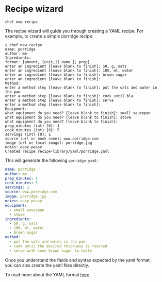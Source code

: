 # Recipe wizard

```shell
chef new recipe
```

The recipe wizard will guide you through creating a YAML recipe.
For example, to create a simple porridge recipe:

```shell
$ chef new recipe 
name: porridge
author: me
Ingredients:
format: [amount, [unit,]] name [; prep]
enter an ingredient [leave blank to finish]: 50, g, oats
enter an ingredient [leave blank to finish]: 100, ml, water
enter an ingredient [leave blank to finish]: brown sugar     
enter an ingredient [leave blank to finish]: 
Method:
enter a method step [leave blank to finish]: put the oats and water in the pan
enter a method step [leave blank to finish]: cook until bla 
enter a method step [leave blank to finish]: serve 
enter a method step [leave blank to finish]: 
Equipment:
what equipment do you need? [leave blank to finish]: small saucepan 
what equipment do you need? [leave blank to finish]: stove
what equipment do you need? [leave blank to finish]: 
prep_minutes (int) [0]: 1
cook_minutes (int) [0]: 5
servings (int) [0]: 1
source (url or book name): www.porridge.com
image (url or local image): porridge.jpg
notes: easy peasy 
Created recipe recipe-library/yaml/porridge.yaml
```

This will generate the following `porridge.yaml`:

```yaml
name: porridge
author: me
prep_minutes: 1
cook_minutes: 5
servings: 1
source: www.porridge.com
image: porridge.jpg
notes: easy peasy
equipment:
  - small saucepan
  - stove
ingredients:
  - 50, g, oats
  - 100, ml, water
  - brown sugar
method:
  - put the oats and water in the pan
  - cook until the desired thickness is reached
  - serve with some brown sugar to taste
```

Once you understand the fields and syntax expected by the yaml format, you can also create the yaml files directly.

To read more about the YAML format [here](../recipe/yaml.md)